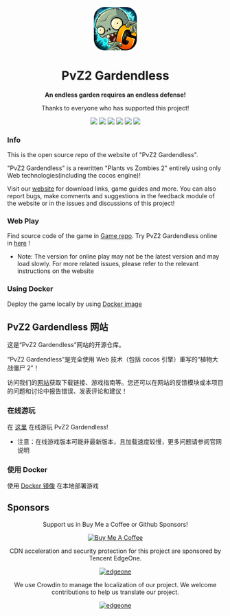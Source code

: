 <div align="center">

<img width=20% src="/src/.vuepress/public/pvz_logo-round.webp" alt="">

# PvZ2 Gardendless

**An endless garden requires an endless defense!**

Thanks to everyone who has supported this project!

![](https://img.shields.io/badge/author-Gaozih-%2366ccff)
![](https://img.shields.io/github/license/Gzh0821/pvzg_site)
![](https://img.shields.io/github/actions/workflow/status/Gzh0821/pvzg_site/pages%2Fpages-build-deployment)
![](https://img.shields.io/docker/pulls/gaozih/pvzge)
![](https://img.shields.io/discord/1265377295846346803?label=discord)
![](https://img.shields.io/github/stars/Gzh0821/pvzg_site)
</div>

### Info

This is the open source repo of the website of "PvZ2 Gardendless".

"PvZ2 Gardendless" is a rewritten "Plants vs Zombies 2" entirely using only Web technologies(including the cocos engine)!

Visit our [website](https://pvzge.com/en/) for download links, game guides and more. You can also report bugs, make comments and suggestions in the feedback module of the website or in the issues and discussions of this project!

### Web Play

Find source code of the game in [Game repo](https://github.com/Gzh0821/pvzge_web). Try PvZ2 Gardendless online in [here](https://play.pvzge.com/) !

- Note: The version for online play may not be the latest version and may load slowly. For more related issues, please refer to the relevant instructions on the website

### Using Docker

Deploy the game locally by using [Docker image](https://hub.docker.com/r/gaozih/pvzge)

## PvZ2 Gardendless 网站

这是“PvZ2 Gardendless”网站的开源仓库。

“PvZ2 Gardendless”是完全使用 Web 技术（包括 cocos 引擎）重写的“植物大战僵尸 2”！

访问我们的[网站](https://pvzge.com)获取下载链接、游戏指南等。您还可以在网站的反馈模块或本项目的问题和讨论中报告错误、发表评论和建议！

### 在线游玩

在 [这里](https://play.pvzge.com/) 在线游玩 PvZ2 Gardendless!

- 注意：在线游戏版本可能非最新版本，且加载速度较慢，更多问题请参阅官网说明

### 使用 Docker

使用 [Docker 镜像](https://hub.docker.com/r/gaozih/pvzge) 在本地部署游戏

## Sponsors

<div align="center">

Support us in Buy Me a Coffee or Github Sponsors!

<a href="https://www.buymeacoffee.com/gaozih" target="_blank"><img src="https://cdn.buymeacoffee.com/buttons/v2/default-yellow.png" alt="Buy Me A Coffee" style="height: 60px !important;width: 217px !important;" ></a>

CDN acceleration and security protection for this project are sponsored by Tencent EdgeOne.

<a href="https://edgeone.ai/" target="_blank">
    <img width=30% src="https://edgeone.ai/media/34fe3a45-492d-4ea4-ae5d-ea1087ca7b4b.png" alt="edgeone"/>
</a>

We use Crowdin to manage the localization of our project. We welcome contributions to help us translate our project.

<a href="https://crowdin.com/project/pvzgsite" target="_blank">
    <img width=30% src="https://support.crowdin.com/assets/badges/localization-at-transparent@1x.svg" alt="edgeone"/>
</a>

</div>
